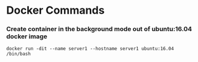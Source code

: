 # Docker Commands

### Create container in the background mode out of ubuntu:16.04 docker image
```
docker run -dit --name server1 --hostname server1 ubuntu:16.04 /bin/bash
```

